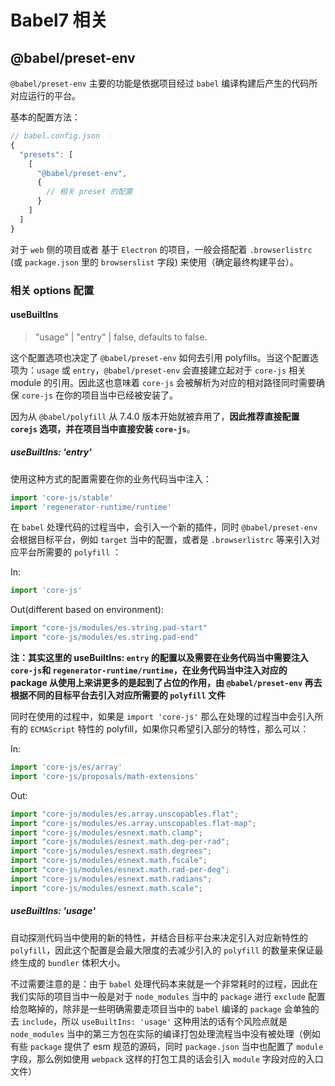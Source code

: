 # Babel7 相关

## @babel/preset-env

`@babel/preset-env` 主要的功能是依据项目经过 `babel` 编译构建后产生的代码所对应运行的平台。

基本的配置方法：

```javascript
// babel.config.json
{
  "presets": [
    [
      "@babel/preset-env",
      {
        // 相关 preset 的配置
      }
    ]
  ]
}
```

对于 `web` 侧的项目或者 基于 `Electron` 的项目，一般会搭配着 `.browserlistrc` (或 `package.json` 里的 `browserslist` 字段) 来使用（确定最终构建平台）。

### 相关 options 配置

#### useBuiltIns

> "usage" | "entry" | false, defaults to false.

这个配置选项也决定了 `@babel/preset-env` 如何去引用 polyfills。当这个配置选项为：`usage` 或 `entry`，`@babel/preset-env` 会直接建立起对于 `core-js` 相关 module 的引用。因此这也意味着 `core-js` 会被解析为对应的相对路径同时需要确保 `core-js` 在你的项目当中已经被安装了。

因为从 `@babel/polyfill` 从 7.4.0 版本开始就被弃用了，**因此推荐直接配置 `corejs` 选项，并在项目当中直接安装 `core-js`**。

##### useBuiltIns: 'entry'

使用这种方式的配置需要在你的业务代码当中注入：

```javascript
import 'core-js/stable'
import 'regenerator-runtime/runtime'
```

在 `babel` 处理代码的过程当中，会引入一个新的插件，同时 `@babel/preset-env` 会根据目标平台，例如 `target` 当中的配置，或者是 `.browserlistrc` 等来引入对应平台所需要的 `polyfill` ：

In:

```javascript
import 'core-js'
```

Out(different based on environment):

```javascript
import "core-js/modules/es.string.pad-start"
import "core-js/modules/es.string.pad-end"
```

**注：其实这里的 useBuiltIns: `entry` 的配置以及需要在业务代码当中需要注入 `core-js`和 `regenerator-runtime/runtime`，在业务代码当中注入对应的 package 从使用上来讲更多的是起到了占位的作用，由 `@babel/preset-env` 再去根据不同的目标平台去引入对应所需要的 `polyfill` 文件**

同时在使用的过程中，如果是 `import 'core-js'` 那么在处理的过程当中会引入所有的 `ECMAScript` 特性的 polyfill，如果你只希望引入部分的特性，那么可以：

In:

```javascript
import 'core-js/es/array'
import 'core-js/proposals/math-extensions'
```

Out:

```javascript
import "core-js/modules/es.array.unscopables.flat";
import "core-js/modules/es.array.unscopables.flat-map";
import "core-js/modules/esnext.math.clamp";
import "core-js/modules/esnext.math.deg-per-rad";
import "core-js/modules/esnext.math.degrees";
import "core-js/modules/esnext.math.fscale";
import "core-js/modules/esnext.math.rad-per-deg";
import "core-js/modules/esnext.math.radians";
import "core-js/modules/esnext.math.scale";
```

##### useBuiltIns: 'usage'

自动探测代码当中使用的新的特性，并结合目标平台来决定引入对应新特性的 `polyfill`，因此这个配置是会最大限度的去减少引入的 `polyfill` 的数量来保证最终生成的 `bundler` 体积大小。

不过需要注意的是：由于 `babel` 处理代码本来就是一个非常耗时的过程，因此在我们实际的项目当中一般是对于 `node_modules` 当中的 `package` 进行 `exclude` 配置给忽略掉的，除非是一些明确需要走项目当中的 `babel` 编译的 `package` 会单独的去 `include`，所以 `useBuiltIns: 'usage'` 这种用法的话有个风险点就是 `node_modules` 当中的第三方包在实际的编译打包处理流程当中没有被处理（例如有些 `package` 提供了 esm 规范的源码，同时 `package.json` 当中也配置了 `module` 字段，那么例如使用 `webpack` 这样的打包工具的话会引入 `module` 字段对应的入口文件）